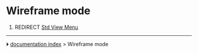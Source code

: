 # Wireframe mode
1.  REDIRECT [Std View Menu](Std_View_Menu.md)



---
⏵ [documentation index](../README.md) > Wireframe mode
